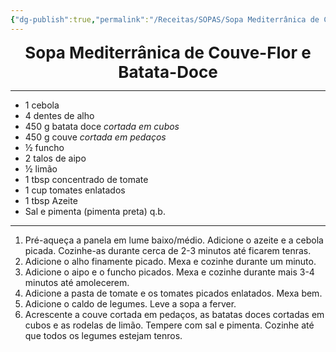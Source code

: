 ```yaml
---
{"dg-publish":true,"permalink":"/Receitas/SOPAS/Sopa Mediterrânica de Couve-Flor e Batata-Doce/"}
---
```


<div style="text-align: center;"> <span style="font-size: 26px;"><b>Sopa Mediterrânica de Couve-Flor e Batata-Doce</b></span> </div>

---
- 1 cebola
- 4 dentes de alho
- 450 g batata doce *cortada em cubos*
- 450 g couve *cortada em pedaços*
- ½ funcho
- 2 talos de aipo
- ½ limão
- 1 tbsp concentrado de tomate
- 1 cup tomates enlatados
- 1 tbsp Azeite
- Sal e pimenta (pimenta preta) q.b.
---
1. Pré-aqueça a panela em lume baixo/médio. Adicione o azeite e a cebola picada. Cozinhe-as durante cerca de 2-3 minutos até ficarem tenras.
2. Adicione o alho finamente picado. Mexa e cozinhe durante um minuto.
3. Adicione o aipo e o funcho picados. Mexa e cozinhe durante mais 3-4 minutos até amolecerem.
4. Adicione a pasta de tomate e os tomates picados enlatados. Mexa bem.
5. Adicione o caldo de legumes. Leve a sopa a ferver.
6. Acrescente a couve cortada em pedaços, as batatas doces cortadas em cubos e as rodelas de limão. Tempere com sal e pimenta. Cozinhe até que todos os legumes estejam tenros.